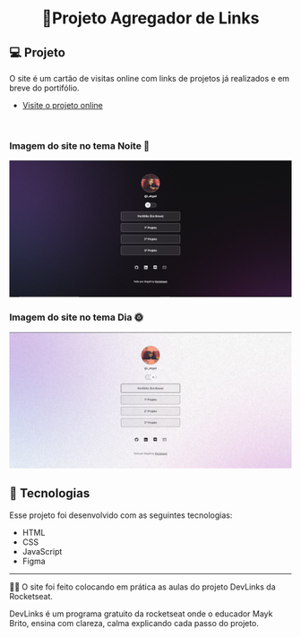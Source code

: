 <h1 align="center">🔗Projeto Agregador de Links </h1>

## 💻 Projeto
<p>O site é um cartão de visitas online com links de projetos já realizados e em breve do portifólio.
</p>

- [Visite o projeto online](https://abgail-diniz.github.io/my.links/)

<br>
<h3>Imagem do site no tema Noite 🌚</h3>
<img alt="Projeto Agregador de links" src=".github/preview-dark.jpg"  >

<h3>Imagem do site no tema Dia 🌞</h3>
<img alt="Projeto Agregador de links" src=".github/preview-light.jpg"  >
<br>

## 🚀 Tecnologias

Esse projeto foi desenvolvido com as seguintes tecnologias:

- HTML  
- CSS
- JavaScript
- Figma

___

👩‍💻 O site foi feito colocando em prática 
as aulas do projeto DevLinks da Rocketseat. 

DevLinks é um programa gratuito da rocketseat onde o educador Mayk Brito, ensina com clareza, calma explicando cada passo do projeto.   


